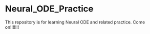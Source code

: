 # Neural_ODE_Practice
This repository is for learning Neural ODE and related practice. Come on!!!!!!!
